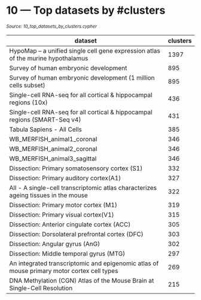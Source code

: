 # 10 — Top datasets by #clusters

<sub><em>Source: 10_top_datasets_by_clusters.cypher</em></sub>


| dataset | clusters |
| --- | --- |
| HypoMap – a unified single cell gene expression atlas of the murine hypothalamus | 1397 |
| Survey of human embryonic development | 895 |
| Survey of human embryonic development (1 million cells subset) | 895 |
| Single-cell RNA-seq for all cortical & hippocampal regions (10x) | 436 |
| Single-cell RNA-seq for all cortical & hippocampal regions (SMART-Seq v4) | 431 |
| Tabula Sapiens - All Cells | 385 |
| WB_MERFISH_animal1_coronal | 346 |
| WB_MERFISH_animal2_coronal | 346 |
| WB_MERFISH_animal3_sagittal | 346 |
| Dissection: Primary somatosensory cortex (S1) | 332 |
| Dissection: Primary auditory cortex(A1) | 327 |
| All - A single-cell transcriptomic atlas characterizes ageing tissues in the mouse | 322 |
| Dissection: Primary motor cortex (M1) | 319 |
| Dissection: Primary visual cortex(V1) | 315 |
| Dissection: Anterior cingulate cortex (ACC) | 305 |
| Dissection: Dorsolateral prefrontal cortex (DFC) | 303 |
| Dissection: Angular gyrus (AnG) | 302 |
| Dissection: Middle temporal gyrus (MTG) | 297 |
| An integrated transcriptomic and epigenomic atlas of mouse primary motor cortex cell types | 269 |
| DNA Methylation (CGN) Atlas of the Mouse Brain at Single-Cell Resolution | 215 |

